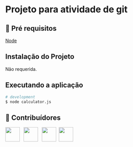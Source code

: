 # Projeto para atividade de git
 
## 🔐 Pré requisitos

<a href="https://nodejs.dev/">Node</a> &nbsp;

## Instalação do Projeto

Não requerida.

## Executando a aplicação

```bash
# development
$ node calculator.js
```

## 🤝 Contribuídores

<a href="https://github.com/angelogluz"><img src="https://github.com/angelogluz.png" width="45" height="45"></a> &nbsp;
<a href="https://github.com/deniann"><img src="https://github.com/deniann.png" width="45" height="45"></a> &nbsp;
<a href="https://github.com/PedroJardel"><img src="https://github.com/PedroJardel.png" width="45" height="45"></a>&nbsp;
<a href="https://github.com/veronicaschiller"><img src="https://github.com/veronicaschiller.png" width="45" height="45"></a> &nbsp;
